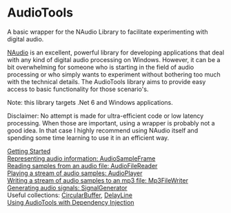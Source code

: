 # AudioTools
A basic wrapper for the NAudio Library to facilitate experimenting with digital audio.    

[NAudio](https://github.com/naudio/NAudio) is an excellent, powerful library for developing applications that deal with any kind of digital audio processing on Windows. However, it can be a bit overwhelming for someone who is starting in the field of audio processing or who simply wants to experiment without bothering too much with the technical details.
The AudioTools library aims to provide easy access to basic functionality for those scenario's.   
    
Note: this library targets .Net 6 and Windows applications.
    
Disclaimer: No attempt is made for ultra-efficient code or low latency processing. When those are important, using a wrapper is probably not a good idea. In that case I highly recommend using NAudio itself and spending some time learning to use it in an efficient way.

[Getting Started](Docs/GettingStarted.md)    
[Representing audio information: AudioSampleFrame](Docs/AudioSampleFrame.md)   
[Reading samples from an audio file: AudioFileReader](Docs/AudioFileReader.md)   
[Playing a stream of audio samples: AudioPlayer](Docs/AudioPlayer.md)       
[Writing a stream of audio samples to an mp3 file: Mp3FileWriter](Docs/Mp3FileWriter.md)    
[Generating audio signals: SignalGenerator](Docs/SignalGenerator.md)    
Useful collections: [CircularBuffer](Docs/circularBuffer.md), [DelayLine](Docs/DelayLine.md)     
[Using AudioTools with Dependency Injection](Docs/DependencyInjection.md)
  
